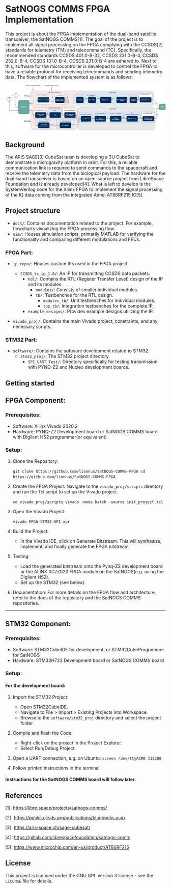 
# SatNOGS COMMS FPGA Implementation

This project is about the FPGA implementation of the dual-band satellite transceiver, the SatNOGS COMMS\[1\]. The goal of the project is to implement all signal processing on the FPGA complying with the CCSDS\[2\] standards for telemetry \(TM\) and telecommand (TC). Specifically, the recommended standards CCSDS 401.0-B-32, CCSDS 231.0-B-4, CCSDS 232.0-B-4, CCSDS 131.0-B-4, CCSDS 231.0-B-4 are adhered to. Next to this, software for the microcontroller is developed to control the FPGA to have a reliable protocol for receiving telecommands and sending telemetry data. The flowchart of the implemented system is as follows:

![SatNOGS FPGA Flowchart](docs/SatNOGS_FPGA_flowchart.png)

## Background

The ARIS SAGE\[3\] CubeSat team is developing a 3U CubeSat to demonstrate a microgravity platform in orbit. For this, a reliable communication link is required to send commands to the spacecraft and receive the telemetry data from the biological payload. The hardware for the dual-band transceiver is based on an open-source project from LibreSpace Foundation and is already developed\[4\]. What is left to develop is the SystemVerilog code for the Xilinx FPGA to implement the signal processing of the IQ data coming from the integrated Atmel AT86RF215 IC\[5\].

## Project structure

- `docs/`: Contains documentation related to the project. For example, flowcharts visualizing the FPGA processing flow.
- `sim/`: Houses simulation scripts, primarily MATLAB for verifying the functionality and comparing different modulations and FECs.

### FPGA Part:
  
- `ip_repo/`: Houses custom IPs used in the FPGA project.
  - `CCSDS_tx_ip_1.0/`: An IP for transmitting CCSDS data packets.
    - `hdl/`: Contains the RTL (Register Transfer Level) design of the IP and its modules.
      - `modules/`: Consists of smaller individual modules.
      - `tb/`: Testbenches for the RTL design.
        - `modules_tb/`: Unit testbenches for individual modules.
        - `top_tb/`: Integration testbenches for the complete IP.
    - `example_designs/`: Provides example designs utilizing the IP.
  
- `vivado_proj/`: Contains the main Vivado project, constraints, and any necessary scripts.



### STM32 Part:

- `software/`: Contains the software development related to STM32.
  - `stm32_proj/`: The STM32 project directory.
    - `SPI_UART_Test/`: Directory specifically for testing transmission with PYNQ-Z2 and Nucleo development boards.
  
 

## Getting started

FPGA Component:
---------------

### Prerequisites:

-   Software: Xilinx Vivado 2020.2
-   Hardware: PYNQ-Z2 Development board or SatNOGS COMMS board with Digilent HS2 programmer(or equivalent)

### Setup:

1.  Clone the Repository:

    `git clone https://github.com/lionnus/SatNOGS-COMMS-FPGA
    cd https://github.com/lionnus/SatNOGS-COMMS-FPGA`

2.  Create the FPGA Project: Navigate to the `vivado_proj/scripts` directory and run the Tcl script to set up the Vivado project.

    `cd vivado_proj/scripts
    vivado -mode batch -source init_project.tcl`

3.  Open the Vivado Project:

    `vivado FPGA-STM32-SPI.xpr`

4.  Build the Project:

    -   In the Vivado IDE, click on Generate Bitstream. This will synthesize, implement, and finally generate the FPGA bitstream.
5.  Testing:

    -   Load the generated bitstream onto the Pynq-Z2 development board or the ALINX XC7Z020 FPGA module on the SatNOGS(e.g. using the Digilent HS2).
    -   Set up the STM32 (see below).
6.  Documentation: For more details on the FPGA flow and architecture, refer to the docs of the repository and the SatNOGS COMMS repositories.

* * * * *

STM32 Component:
----------------

### Prerequisites:

-   Software: STM32CubeIDE for development, or STM32CubeProgrammer for SatNOGS
-   Hardware: STM32H723 Development board or SatNOGS COMMS board

### Setup:
#### For the development board:
1.  Import the STM32 Project:

    -   Open STM32CubeIDE.
    -   Navigate to File > Import > Existing Projects into Workspace.
    -   Browse to the `software/stm32_proj` directory and select the project folder.
2.  Compile and flash the Code:

    -   Right-click on the project in the Project Explorer.
    -   Select Run/Debug Project.
3.  Open a UART connection, e.g. on Ubuntu:
    `screen /dev/ttyACM0 115200`
4. Follow printed instructions in the terminal

#### Instructions for the SatNOGS COMMS board will follow later.

## References

\[1\]: https://libre.space/projects/satnogs-comms/

\[2\]: https://public.ccsds.org/publications/bluebooks.aspx

\[3\]: https://aris-space.ch/sage-cubesat/

\[4\]: https://gitlab.com/librespacefoundation/satnogs-comm

\[5\]: https://www.microchip.com/en-us/product/AT86RF215

## License

This project is licensed under the GNU GPL version 3 license - see the `LICENSE` file for details.
